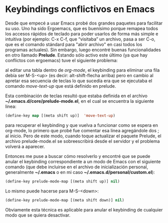 # Keybindings conflictivos en Emacs


Desde que empecé a usar Emacs probé dos grandes paquetes para facilitar su uso.
Uno ha sido Ergoemacs, que es buenísimo porque remapea todos los accesos rápidos
de teclado para poder usarlos de forma más simple e intuitiva (por ejemplo: C-x
C-f, que “visitaba” un archivo, pasa a ser C-o, que es el comando stándard para
\"abrir archivo\" en casi todos los programas actuales). Sin embargo, luego
encontré buenas funcionalidades en otro llamado **Prelude**. Estando sólo activo
este último (ya que hay conflictos con ergoemacs) tuve el siguiente problema:

al editar una tabla dentro de *org-mode*, el keybinding para eliminar
una fila debía ser M-S-\<up> (es decir: alt-shift-flecha arriba) pero en
cambio al apretar esa secuencia de teclas lo que sucedía era que se
ejecutaba el comando *move-text-up* que está definido en prelude.

Esta combinación de teclas resultó que estaba definida en el archivo
**\~/.emacs.d/core/prelude-mode.el**, en el cual se encuentra la
siguiente linea:

``` cl
(define-key map [(meta shift up)]  'move-text-up)
```

para recuperar el keybinding y que vuelva a funcionar como se espera en
org-mode, lo primero que probé fue comentar esa linea agregándole dos ;
al inicio. Pero de este modo, cuando toque actualizar el paquete
Prelude, el archivo prelude-mode.el se sobreescribirá desde el servidor
y el problema volverá a aparecer.

Entonces me puse a buscar cómo resolverlo y encontré que se puede anular
el keybinding correspondiente a un modo de Emacs con el siguiente
comando (que debe incluirse en el archivo de inicialización personal,
generalmente **\~/.emacs** o en mi caso
**\~/.emacs.d/personal/custom.el**):

``` cl
(define-key prelude-mode-map [(meta shift up)] nil)
```

Lo mismo puede hacerse para M-S-\<down>:

``` cl
(define-key prelude-mode-map [(meta shift down)] nil)
```

Obviamente esta técnica es aplicable para anular el keybinding de
cualquier modo que se quiera desactivar.

